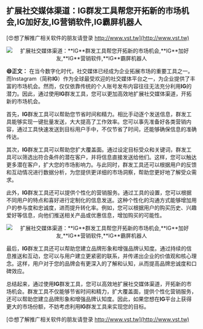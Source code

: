 ## **扩展社交媒体渠道：**IG**群发工具帮您开拓新的市场机会,**IG**加好友,**IG**营销软件,**IG**霸屏机器人**

[😍想了解推广相关软件的朋友请登录 http://www.vst.tw](http://www.vst.tw)

 <center><img src="https://vst.tw/MP4/tuiguang/png/1.png" alt="扩展社交媒体渠道：**IG**群发工具帮您开拓新的市场机会,**IG**加好友,**IG**营销软件,**IG**霸屏机器人"></center>

**😄正文：**
在当今数字化时代，社交媒体已经成为企业拓展市场的重要工具之一。而Instagram（简称**IG**）作为全球最受欢迎的社交媒体平台之一，为企业提供了丰富的市场机会。然而，仅仅依靠传统的个人账号发布内容往往无法充分利用**IG**的潜力。因此，通过使用**IG**群发工具，您可以更加高效地扩展社交媒体渠道，开拓新的市场机会。

首先，**IG**群发工具可以帮助您节省时间和精力。相比手动逐个发送信息，群发工具能够实现一键批量发送，大大提高了工作效率。您可以事先准备好各类营销内容，通过工具快速发送到目标用户手中，不仅节省了时间，还能够确保信息的准确传达。

其次，**IG**群发工具可以帮助您扩大覆盖面。通过设定目标受众和关键词，群发工具可以筛选出符合条件的潜在客户，并将信息直接发送给他们。这样，您可以触达更多潜在客户，扩大您的市场影响力。与此同时，群发工具还可以根据用户的反馈和互动情况进行数据分析，为您提供更详细的市场洞察，帮助您更好地了解受众需求。

此外，**IG**群发工具还可以提供个性化的营销服务。通过工具的设置，您可以根据不同用户的特点和喜好进行定制化的信息发送。这种个性化的沟通方式能够增加用户的参与度和忠诚度，进而提升转化率。例如，您可以根据用户的购买历史、兴趣爱好等信息，向他们推送相关产品或优惠信息，增加购买的可能性。

 <center><img src="https://vst.tw/MP4/tuiguang/png/4.png" alt="扩展社交媒体渠道：**IG**群发工具帮您开拓新的市场机会,**IG**加好友,**IG**营销软件,**IG**霸屏机器人"></center>

最后，**IG**群发工具还可以帮助您建立品牌形象和增强品牌认知度。通过持续的信息推送和互动，您可以与用户建立更紧密的联系，并传递出企业的价值观和核心理念。这样，用户对于您的品牌会有更深入的了解和认知，从而提高品牌忠诚度和口碑效应。

总结起来，通过使用**IG**群发工具，您可以高效地扩展社交媒体渠道，开拓新的市场机会。群发工具不仅能够节省时间和精力，扩大覆盖面，提供个性化营销服务，还可以帮助您建立品牌形象和增强品牌认知度。因此，如果您想在**IG**平台上获得更大的市场份额，不妨考虑利用**IG**群发工具来实现您的目标。

[😍想了解推广相关软件的朋友请登录 http://www.vst.tw](http://www.vst.tw)



